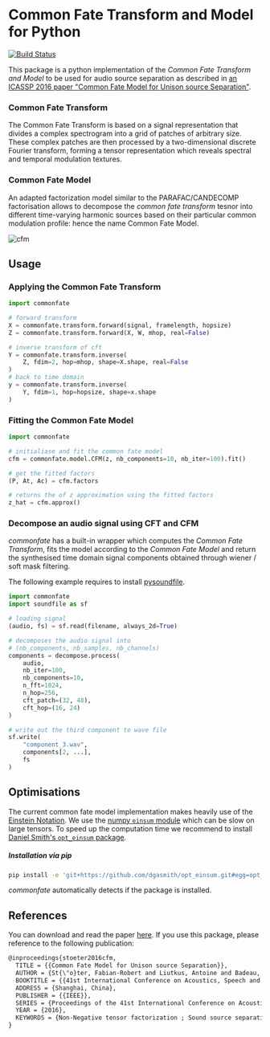 # Common Fate Transform and Model for Python

[![Build Status](https://travis-ci.org/aliutkus/commonfate.svg?branch=master)](https://travis-ci.org/aliutkus/commonfate)

This package is a python implementation of the _Common Fate Transform and Model_ to be used for audio source separation as described in [an ICASSP 2016 paper "Common Fate Model for Unison source Separation"](https://hal.archives-ouvertes.fr/hal-01248012/file/common_fate_icassp2016.pdf).

### Common Fate Transform

The Common Fate Transform is based on a signal representation that divides a complex spectrogram into a grid of patches of arbitrary size. These complex patches are then processed by a two-dimensional discrete Fourier transform, forming a tensor representation which reveals spectral and temporal modulation textures.

### Common Fate Model

An adapted factorization model similar to the PARAFAC/CANDECOMP factorisation allows to decompose the _common fate transform_ tesnor into different time-varying harmonic sources based on their particular common modulation profile: hence the name Common Fate Model.

![cfm](https://cloud.githubusercontent.com/assets/72940/13718782/b1a331e4-e7ed-11e5-9612-0cacd6fe34a9.png)

## Usage

### Applying the Common Fate Transform

```python
import commonfate

# forward transform
X = commonfate.transform.forward(signal, framelength, hopsize)
Z = commonfate.transform.forward(X, W, mhop, real=False)

# inverse transform of cft
Y = commonfate.transform.inverse(
    Z, fdim=2, hop=mhop, shape=X.shape, real=False
)
# back to time domain
y = commonfate.transform.inverse(
    Y, fdim=1, hop=hopsize, shape=x.shape
)

```

### Fitting the Common Fate Model

```python
import commonfate

# initialiase and fit the common fate model
cfm = commonfate.model.CFM(z, nb_components=10, nb_iter=100).fit()

# get the fitted factors
(P, At, Ac) = cfm.factors

# returns the of z approximation using the fitted factors
z_hat = cfm.approx()
```

### Decompose an audio signal using CFT and CFM

_commonfate_ has a built-in wrapper which computes the _Common Fate Transform_,
fits the model according to the _Common Fate Model_ and return the synthesised
time domain signal components obtained through wiener / soft mask filtering.

The following example requires to install [pysoundfile](https://github.com/bastibe/PySoundFile).

```python
import commonfate
import soundfile as sf

# loading signal
(audio, fs) = sf.read(filename, always_2d=True)

# decomposes the audio signal into
# (nb_components, nb_samples, nb_channels)
components = decompose.process(
    audio,
    nb_iter=100,
    nb_components=10,
    n_fft=1024,
    n_hop=256,
    cft_patch=(32, 48),
    cft_hop=(16, 24)
)

# write out the third component to wave file
sf.write(
    "component_3.wav",
    components[2, ...],
    fs
)
```

## Optimisations

The current common fate model implementation makes heavily use of the [Einstein Notation](https://en.wikipedia.org/wiki/Einstein_notation). We use the [numpy ```einsum``` module](http://docs.scipy.org/doc/numpy-1.10.0/reference/generated/numpy.einsum.html
) which can be slow on large tensors. To speed up the computation time we recommend to install [Daniel Smith's ```opt_einsum``` package](https://github.com/dgasmith/opt_einsum).

##### Installation via pip
```bash
pip install -e 'git+https://github.com/dgasmith/opt_einsum.git#egg=opt_einsum'
```

_commonfate_ automatically detects if the package is installed.

## References

You can download and read the paper [here](https://hal.archives-ouvertes.fr/hal-01248012/file/common_fate_icassp2016.pdf).
If you use this package, please reference to the following publication:

```tex
@inproceedings{stoeter2016cfm,
  TITLE = {{Common Fate Model for Unison source Separation}},
  AUTHOR = {St{\"o}ter, Fabian-Robert and Liutkus, Antoine and Badeau, Roland and Edler, Bernd and Magron, Paul},
  BOOKTITLE = {{41st International Conference on Acoustics, Speech and Signal Processing (ICASSP)}},
  ADDRESS = {Shanghai, China},
  PUBLISHER = {{IEEE}},
  SERIES = {Proceedings of the 41st International Conference on Acoustics, Speech and Signal Processing (ICASSP)},
  YEAR = {2016},
  KEYWORDS = {Non-Negative tensor factorization ; Sound source separation ; Common Fate Model},
}
```
